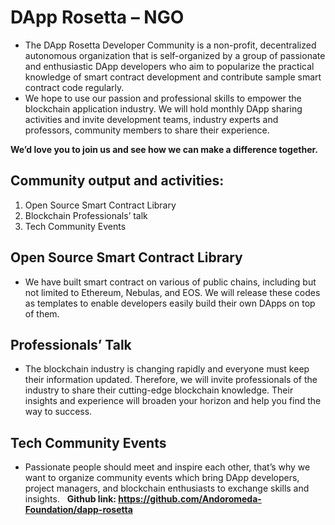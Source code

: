# DApp Rosetta – NGO
* The DApp Rosetta Developer Community is a non-profit, decentralized autonomous organization that is self-organized by a group of passionate and enthusiastic DApp developers who aim to popularize the practical knowledge of smart contract development and contribute sample smart contract code regularly.
* We hope to use our passion and professional skills to empower the blockchain application industry. We will hold monthly DApp sharing activities and invite development teams, industry experts and professors, community members to share their experience. 

**We’d love you to join us and see how we can make a difference together.**
 
## Community output and activities:

1. Open Source Smart Contract Library
2. Blockchain Professionals’ talk
3. Tech Community Events 
 
## Open Source Smart Contract Library
* We have built smart contract on various of public chains, including but not limited to Ethereum, Nebulas, and EOS. We will release these codes as templates to enable developers easily build their own DApps on top of them. 
 
## Professionals’ Talk
* The blockchain industry is changing rapidly and everyone must keep their information updated. Therefore, we will invite professionals of the industry to share their cutting-edge blockchain knowledge. Their insights and experience will broaden your horizon and help you find the way to success.
 
## Tech Community Events 
* Passionate people should meet and inspire each other, that’s why we want to organize community events which bring DApp developers, project managers, and blockchain enthusiasts to exchange skills and insights.
 
**Github link: https://github.com/Andoromeda-Foundation/dapp-rosetta**
